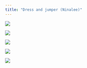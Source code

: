 ```yaml
---
title: "Dress and jumper (Ninalee)"
---
```


![](DSCF7958.jpg)

![](DSCF7959.jpg)

![](DSCF7861.jpg)

![](DSCF8024.jpg)

![](DSCF8023.jpg)